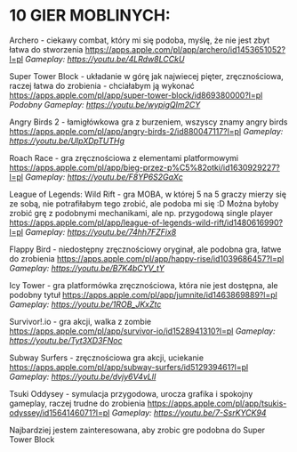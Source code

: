 # 10 GIER MOBLINYCH:

Archero - ciekawy combat, który mi się podoba, myślę, że nie jest zbyt łatwa do stworzenia https://apps.apple.com/pl/app/archero/id1453651052?l=pl
*Gameplay: https://youtu.be/4LRdw8LCCkU*


Super Tower Block - układanie w górę jak najwiecej pięter, zręcznościowa, raczej łatwa do zrobienia - chciałabym ją wykonać https://apps.apple.com/pl/app/super-tower-block/id869380000?l=pl
*Podobny Gameplay: https://youtu.be/wypigQIm2CY*



Angry Birds 2 - łamigłówkowa gra z burzeniem, wszyscy znamy angry birds https://apps.apple.com/pl/app/angry-birds-2/id880047117?l=pl
*Gameplay: https://youtu.be/UlpXDpTUTHg*


Roach Race - gra zręcznościowa z elementami platformowymi https://apps.apple.com/pl/app/bieg-przez-p%C5%82otki/id1630929227?l=pl
*Gameplay: https://youtu.be/F8YP6S2GaXc*


League of Legends: Wild Rift - gra MOBA, w której 5 na 5 graczy mierzy się ze sobą, nie potrafiłabym tego zrobić, ale podoba mi się :D Można byłoby zrobić grę z podobnymi mechanikami, ale np. przygodową single player https://apps.apple.com/pl/app/league-of-legends-wild-rift/id1480616990?l=pl
*Gameplay: https://youtu.be/74hh7FZFix8*



Flappy Bird - niedostępny zręcznościowy oryginał, ale podobna gra, łatwe do zrobienia https://apps.apple.com/pl/app/happy-rise/id1039686457?l=pl
*Gameplay: https://youtu.be/B7K4bCYV_tY*



Icy Tower - gra platformówka zręcznościowa, która nie jest dostępna, ale podobny tytuł https://apps.apple.com/pl/app/jumnite/id1463869889?l=pl
*Gameplay: https://youtu.be/1ROB_JKxZtc*


Survivor!.io - gra akcji, walka z zombie https://apps.apple.com/pl/app/survivor-io/id1528941310?l=pl
*Gameplay: https://youtu.be/Tyt3XD3FNoc*


Subway Surfers - zręcznościowa gra akcji, uciekanie https://apps.apple.com/pl/app/subway-surfers/id512939461?l=pl
*Gameplay: https://youtu.be/dvjy6V4vLlI*


Tsuki Oddysey - symulacja przygodowa, urocza grafika i spokojny gameplay, raczej trudne do zrobienia https://apps.apple.com/pl/app/tsukis-odyssey/id1564146071?l=pl
*Gameplay: https://youtu.be/7-SsrKYCK94*



Najbardziej jestem zainteresowana, aby zrobic gre podobna do Super Tower Block